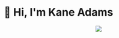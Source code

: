 <h1> 👋 Hi, I'm Kane Adams </h1>

<p align="center">
  <a href="https://github.com/DenverCoder1/readme-typing-svg"><img src="https://readme-typing-svg.herokuapp.com?lines=Computer+Science+Student;Web+Developer;CSS%20|%20JS%20|%20NodeJs%20Enthusiast;React%20Developer;Always%20learning%20new%20things&center=true&width=500&height=50"></a>
</p>

<!---
TraineThought/TraineThought is a ✨ special ✨ repository because its `README.md` (this file) appears on your GitHub profile.
You can click the Preview link to take a look at your changes.
--->
